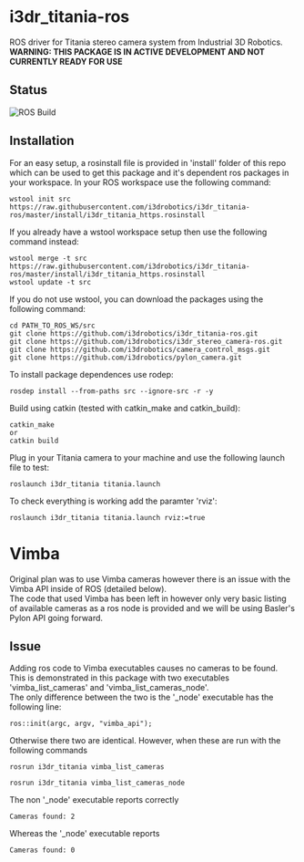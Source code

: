 # i3dr_titania-ros
ROS driver for Titania stereo camera system from Industrial 3D Robotics.  
**WARNING: THIS PACKAGE IS IN ACTIVE DEVELOPMENT AND NOT CURRENTLY READY FOR USE**

## Status
![ROS Build](https://github.com/i3drobotics/i3dr_titania-ros/workflows/ROS%20Build/badge.svg?event=push)

## Installation

For an easy setup, a rosinstall file is provided in 'install' folder of this repo which can be used to get this package and it's dependent ros packages in your workspace. 
In your ROS workspace use the following command:
```
wstool init src https://raw.githubusercontent.com/i3drobotics/i3dr_titania-ros/master/install/i3dr_titania_https.rosinstall
```
If you already have a wstool workspace setup then use the following command instead:
```
wstool merge -t src https://raw.githubusercontent.com/i3drobotics/i3dr_titania-ros/master/install/i3dr_titania_https.rosinstall
wstool update -t src
```

If you do not use wstool, you can download the packages using the following command:
```
cd PATH_TO_ROS_WS/src
git clone https://github.com/i3drobotics/i3dr_titania-ros.git
git clone https://github.com/i3drobotics/i3dr_stereo_camera-ros.git
git clone https://github.com/i3drobotics/camera_control_msgs.git
git clone https://github.com/i3drobotics/pylon_camera.git
```

To install package dependences use rodep:
```
rosdep install --from-paths src --ignore-src -r -y
```

Build using catkin (tested with catkin_make and catkin_build):
```
catkin_make
or
catkin build
```

Plug in your Titania camera to your machine and use the following launch file to test:
```
roslaunch i3dr_titania titania.launch
```

To check everything is working add the paramter 'rviz':
```
roslaunch i3dr_titania titania.launch rviz:=true
```

# Vimba
Original plan was to use Vimba cameras however there is an issue with the Vimba API inside of ROS (detailed below).  
The code that used Vimba has been left in however only very basic listing of available cameras as a ros node is provided and we will be using Basler's Pylon API going forward.
## Issue
Adding ros code to Vimba executables causes no cameras to be found.  
This is demonstrated in this package with two executables 'vimba_list_cameras' and 'vimba_list_cameras_node'.  
The only difference between the two is the '_node' executable has the following line: 
```
ros::init(argc, argv, "vimba_api");
```
Otherwise there two are identical. However, when these are run with the following commands
```
rosrun i3dr_titania vimba_list_cameras
```
```
rosrun i3dr_titania vimba_list_cameras_node
```
The non '_node' executable reports correctly
```
Cameras found: 2
```
Whereas the '_node' executable reports 
```
Cameras found: 0
```

